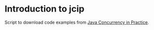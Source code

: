 # Introduction to jcip

Script to download code examples from [Java Concurrency in Practice](https://jcip.net/).
